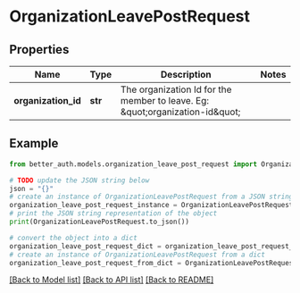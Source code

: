 # OrganizationLeavePostRequest


## Properties

Name | Type | Description | Notes
------------ | ------------- | ------------- | -------------
**organization_id** | **str** | The organization Id for the member to leave. Eg: \&quot;organization-id\&quot; | 

## Example

```python
from better_auth.models.organization_leave_post_request import OrganizationLeavePostRequest

# TODO update the JSON string below
json = "{}"
# create an instance of OrganizationLeavePostRequest from a JSON string
organization_leave_post_request_instance = OrganizationLeavePostRequest.from_json(json)
# print the JSON string representation of the object
print(OrganizationLeavePostRequest.to_json())

# convert the object into a dict
organization_leave_post_request_dict = organization_leave_post_request_instance.to_dict()
# create an instance of OrganizationLeavePostRequest from a dict
organization_leave_post_request_from_dict = OrganizationLeavePostRequest.from_dict(organization_leave_post_request_dict)
```
[[Back to Model list]](../README.md#documentation-for-models) [[Back to API list]](../README.md#documentation-for-api-endpoints) [[Back to README]](../README.md)


